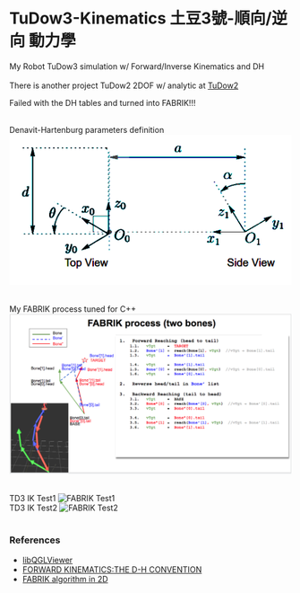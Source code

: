 # TuDow3-Kinematics 土豆3號-順向/逆向 動力學
My Robot TuDow3 simulation w/ Forward/Inverse Kinematics and DH <br/> <br/>
There is another project TuDow2 2DOF w/ analytic at [TuDow2](https://github.com/jmysu/TuDow2_Kinematics)

Failed with the DH tables and turned into FABRIK!!!
<br/><br/>

Denavit-Hartenburg parameters definition
![DH definition](gif/DH_definitions.png)  <br/><br/>

My FABRIK process tuned for C++
![FABRIK Process](gif/FABRIK_Process_0426.png) <br/><br/>

TD3 IK Test1
![FABRIK Test1](gif/TD3_0516_ILoveYou.gif) <br/>
TD3 IK Test2
![FABRIK Test2](gif/TD3_0516_發大財.gif) <br/><br/>

### References
  - [libQGLViewer](http://libqglviewer.com/)
  - [FORWARD KINEMATICS:THE D-H CONVENTION](https://users.cs.duke.edu/~brd/Teaching/Bio/asmb/current/Papers/chap3-forward-kinematics.pdf)
  - [FABRIK algorithm in 2D](http://sean.cm/a/fabrik-algorithm-2d)
